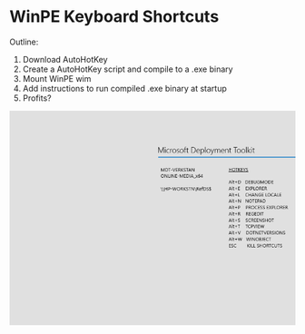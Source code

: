 # WinPE Keyboard Shortcuts

Outline:
1. Download AutoHotKey
2. Create a AutoHotKey script and compile to a .exe binary
3. Mount WinPE wim
4. Add instructions to run compiled .exe binary at startup
5. Profits?

![](_resources/winpe-bg.bmp)